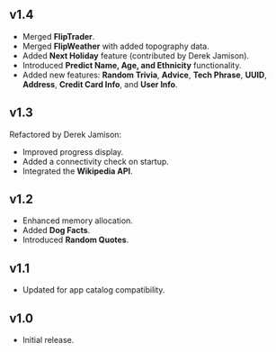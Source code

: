 ## v1.4
- Merged **FlipTrader**.  
- Merged **FlipWeather** with added topography data.  
- Added **Next Holiday** feature (contributed by Derek Jamison).  
- Introduced **Predict Name, Age, and Ethnicity** functionality.  
- Added new features: **Random Trivia**, **Advice**, **Tech Phrase**, **UUID**, **Address**, **Credit Card Info**, and **User Info**.  

## v1.3  
Refactored by Derek Jamison:  
- Improved progress display.  
- Added a connectivity check on startup.  
- Integrated the **Wikipedia API**.  

## v1.2  
- Enhanced memory allocation.  
- Added **Dog Facts**.  
- Introduced **Random Quotes**.  

## v1.1  
- Updated for app catalog compatibility.  

## v1.0  
- Initial release.  